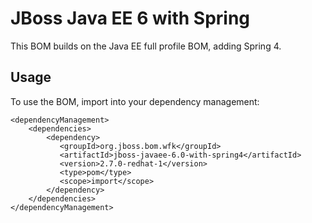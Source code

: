 JBoss Java EE 6 with Spring
===============================

This BOM builds on the Java EE full profile BOM, adding Spring 4.
  
Usage
-----

To use the BOM, import into your dependency management:

    <dependencyManagement>
        <dependencies>
            <dependency>
               <groupId>org.jboss.bom.wfk</groupId>
               <artifactId>jboss-javaee-6.0-with-spring4</artifactId>
               <version>2.7.0-redhat-1</version>
               <type>pom</type>
               <scope>import</scope>
            </dependency>
        </dependencies>
    </dependencyManagement>
